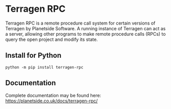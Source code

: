 # Terragen RPC

Terragen RPC is a remote procedure call system for certain versions of Terragen by Planetside Software. A running instance of Terragen can act as a server, allowing other programs to make remote procedure calls (RPCs) to query the open project and modify its state.

## Install for Python

```python -m pip install terragen-rpc```

## Documentation

Complete documentation may be found here: https://planetside.co.uk/docs/terragen-rpc/

